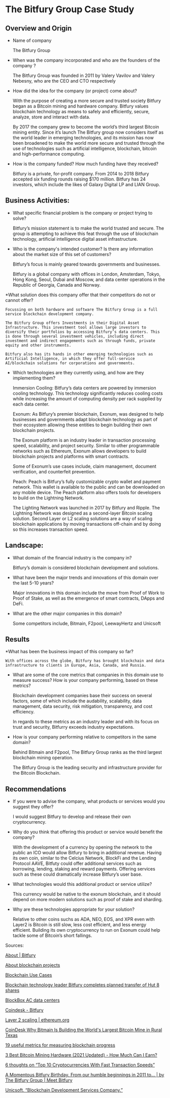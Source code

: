 # The Bitfury Group Case Study 

## Overview and Origin

* Name of company

    The Bitfury Group

* When was the company incorporated and who are the founders of the company ?

    The Bitfury Group was founded in 2011 by Valery Vavilov and Valery Nebesny, who are the CEO and CTO respectively 

* How did the idea for the company (or project) come about?

    With the purpose of creating a more secure and trusted society Bitfury began as a Bitcoin mining and hardware company. Bitfury values blockchain technology as means to safely and efficiently, secure, analyze, store and interact with data.  

    By 2017 the company grew to become the world’s third largest Bitcoin mining entity. Since it’s launch The Bitfury group now considers itself as the world leader in emerging technologies, and its mission has now been broadened to make the world more secure and trusted through the use of technologies such as artificial intelligence, blockchain, bitcoin and high-performance computing. 

* How is the company funded? How much funding have they received?

    Bitfury is a private, for-profit company. From 2014 to 2018 Bitfury accepted six funding rounds raising $170 million. Bitfury has 24 investors, which include the likes of Galaxy Digital LP and LIAN Group.

## Business Activities:

* What specific financial problem is the company or project trying to solve?

    Bitfury’s mission statement is to make the world trusted and secure. The group is attempting to achieve this feat through the use of blockchain technology, artificial intelligence digital asset infrastructure.  

* Who is the company's intended customer?  Is there any information about the market size of this set of customers?

    Bitfury’s focus is mainly geared towards governments and businesses. 

    Bitfury is a global company with offices in London, Amsterdam, Tokyo, Hong Kong, Seoul, Dubai and Moscow, and data center operations in the Republic of Georgia, Canada and Norway.

*What solution does this company offer that their competitors do not or cannot offer? 

    Focussing on both hardware and software The Bitfury Group is a full service blockchain development company. 

    The Bitfury Group offers Investments in their Digital Asset Infrastructure. This investment tool allows large investors to diversify their portfolios by accessing Bitfury’s data centers. This is done through several investment vehicles, including direct investment and indirect engagements such as through funds, private equity and other instruments.

    Bitfury also has its hands in other emerging technologies such as Artificial Intelligence, in which they offer full-service AI/blockchain solutions for corporations and governments.


* Which technologies are they currently using, and how are they implementing them? 

    Immersion Cooling: Bitfury’s data centers are powered by immersion cooling technology. This technology significantly reduces cooling costs while increasing the amount of computing density per rack supplied by each data center. 

    Exonum: As Bitfury’s premier blockchain, Exonum, was designed to help businesses and governments adapt blockchain technology as part of their ecosystem allowing these entities to begin building their own blockchain projects. 

    The Exonum platform is an industry leader in transaction processing speed, scalability, and project security. Similar to other programmable networks such as Ethereum, Exonum allows developers to build blockchain projects and platforms with smart contracts. 

    Some of Exonum’s use cases include, claim management, document verification, and counterfeit prevention. 

    Peach: Peach is Bitfury’s fully customizable crypto wallet and payment network. This wallet is available to the public and can be downloaded on any mobile device.  The Peach platform also offers tools for developers to build on the Lightning Network. 

    The Lighting Network was launched in 2017 by Bitfury and Ripple. The Lightning Network was designed as a second-layer Bitcoin scaling solution. Second Layer or L2 scaling solutions are a way of scaling blockchain applications by moving transactions off-chain and by doing so this increases transaction speed. 


## Landscape:

* What domain of the financial industry is the company in?

    Bitfury’s domain is considered blockchain development and solutions. 

* What have been the major trends and innovations of this domain over the last 5-10 years?

    Major innovations in this domain include the move from Proof of Work to Proof of Stake, as well as the emergence of smart contracts, DApps and DeFi. 

* What are the other major companies in this domain?

    Some competitors include, Bitmain, F2pool, LeewayHertz and Unicsoft 



## Results

*What has been the business impact of this company so far?

    With offices across the globe, Bitfury has brought blockchain and data infrastructure to clients in Europe, Asia, Canada, and Russia. 

* What are some of the core metrics that companies in this domain use to measure success? How is your company performing, based on these metrics?

    Blockchain development companies base their success on several factors, some of which include the audability, scalability, data management, data security, risk mitigation, transparency, and cost efficiency. 

    In regards to these metrics as an industry leader and with its focus on trust and security, Bitfurry exceeds industry expectations. 

* How is your company performing relative to competitors in the same domain?
    
    Behind Bitmain and F2pool, The Bitfury Group ranks as the third largest blockchain mining operation. 

    The Bitfury Group is the leading security and infrastructure provider for the Bitcoin Blockchain. 


## Recommendations

* If you were to advise the company, what products or services would you suggest they offer? 

    I would suggest Bitfury to develop and release their own cryptocurrency. 

* Why do you think that offering this product or service would benefit the company?

    With the development of a currency by opening the network to the public an ICO would allow Bitfury to bring in additional revenue. Having its own coin, similar to the Celcius Network, BlockFi and the Lending Protocol AAVE,  Bitfuty could offer additional services such as borrowing, lending, staking and reward payments. Offering services such as these could dramatically increase Bitfury’s user base. 


* What technologies would this additional product or service utilize?

    This currency would be native to the exonum blockchain, and it should depend on more modern solutions such as proof of stake and sharding.

* Why are these technologies appropriate for your solution?

    Relative to other coins suchs as ADA, NEO, EOS, and XPR even with Layer2 is Bitcoin is still slow, less cost efficient, and less energy efficient. Building its own cryptocurrency to run on Exonum could help tackle some of Bitcoin’s short fallings. 



Sources:

[About | Bitfury](https://bitfury.com/about)

[About blockchain projects]( https://exonum.com/about)

[Blockchain Use Cases](https://exonum.com/cases/index)

[Blockchain technology leader Bitfury completes planned transfer of Hut 8 shares](https://www.globenewswire.com/news-release/2021/02/16/2176339/0/en/Blockchain-technology-leader-Bitfury-completes-planned-transfer-of-Hut-8-shares.html)

[BlockBox AC data centers](https://bitfury.com/crypto-infrastructure/blockbox)

[Coindesk - Bitfury](https://www.coindesk.com/company/bitfury)

[Layer 2 scaling | ethereum.org](https://ethereum.org/en/developers/docs/layer-2-scaling/)

[CoinDesk Why Bitmain Is Building the World's Largest Bitcoin Mine in Rural Texas](https://www.coindesk.com/why-bitmain-is-building-the-worlds-largest-bitcoin-mine-in-rural-texas)

[19 useful metrics for measuring blockchain progress](https://www.zdnet.com/article/19-useful-metrics-for-measuring-blockchain-results/)

[3 Best Bitcoin Mining Hardware (2021 Updated) - How Much Can I Earn?](https://99bitcoins.com/bitcoin-mining/hardware/)

[6 thoughts on “Top 10 Cryptocurrencies With Fast Transaction Speeds”](https://coinsutra.com/transaction-speeds/)  

[A Momentous Bitfury Birthday. From our humble beginnings in 2011 to… | by The Bitfury Group | Meet Bitfury](https://medium.com/meetbitfury/a-momentous-bitfury-birthday-51f1343fb4b3)  

[Unicsoft. “Blockchain Development Services Company.”](https://unicsoft.com/blockchain/?utm_source=goodfirms&utm_medium=referral&utm_campaign=blockchain_goodfirms)
